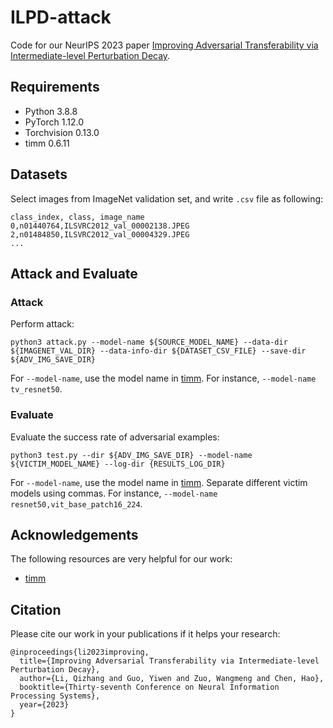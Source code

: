 # ILPD-attack
Code for our NeurIPS 2023 paper [Improving Adversarial Transferability via Intermediate-level Perturbation Decay](https://arxiv.org/abs/2304.13410).

## Requirements
* Python 3.8.8
* PyTorch 1.12.0
* Torchvision 0.13.0
* timm 0.6.11
  
## Datasets
Select images from ImageNet validation set, and write ```.csv``` file as following:
```
class_index, class, image_name
0,n01440764,ILSVRC2012_val_00002138.JPEG
2,n01484850,ILSVRC2012_val_00004329.JPEG
...
```

## Attack and Evaluate
### Attack
Perform attack:
```
python3 attack.py --model-name ${SOURCE_MODEL_NAME} --data-dir ${IMAGENET_VAL_DIR} --data-info-dir ${DATASET_CSV_FILE} --save-dir ${ADV_IMG_SAVE_DIR}
```
For ``` --model-name ```, use the model name in [timm](https://github.com/huggingface/pytorch-image-models). For instance, ``` --model-name tv_resnet50 ```.
### Evaluate
Evaluate the success rate of adversarial examples:
```
python3 test.py --dir ${ADV_IMG_SAVE_DIR} --model-name ${VICTIM_MODEL_NAME} --log-dir {RESULTS_LOG_DIR}
```
For ``` --model-name ```, use the model name in [timm](https://github.com/huggingface/pytorch-image-models). Separate different victim models using commas. For instance, ``` --model-name resnet50,vit_base_patch16_224 ```.

## Acknowledgements
The following resources are very helpful for our work:

* [timm](https://github.com/huggingface/pytorch-image-models)

## Citation
Please cite our work in your publications if it helps your research:

```
@inproceedings{li2023improving,
  title={Improving Adversarial Transferability via Intermediate-level Perturbation Decay},
  author={Li, Qizhang and Guo, Yiwen and Zuo, Wangmeng and Chen, Hao},
  booktitle={Thirty-seventh Conference on Neural Information Processing Systems},
  year={2023}
}
```
